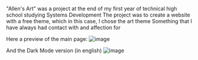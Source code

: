 "Allen's Art" was a project at the end of my first year of technical high school studying Systems Development
The project was to create a website with a free theme, which in this case, I chose the art theme
Something that I have always had contact with and affection for

Here a preview of the main page:
![image](https://github.com/Atlasxz/AllensArt/assets/102756718/31bf0008-63d6-4a20-9da5-18728ddf8b12)

And the Dark Mode version (in english)
![image](https://github.com/Atlasxz/AllensArt/assets/102756718/e0883f1a-868a-4ed2-928d-e0bbf02a91fd)
